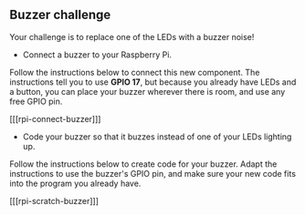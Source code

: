 ## Buzzer challenge

Your challenge is to replace one of the LEDs with a buzzer noise!

+ Connect a buzzer to your Raspberry Pi.

Follow the instructions below to connect this new component. The instructions tell you to use **GPIO 17**, but because you already have LEDs and a button, you can place your buzzer wherever there is room, and use any free GPIO pin.

[[[rpi-connect-buzzer]]]

+ Code your buzzer so that it buzzes instead of one of your LEDs lighting up.

Follow the instructions below to create code for your buzzer. Adapt the instructions to use the buzzer's GPIO pin, and make sure your new code fits into the program you already have.

[[[rpi-scratch-buzzer]]]
